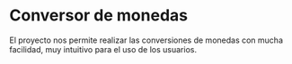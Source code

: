 # Conversor de monedas 

El proyecto nos permite realizar las conversiones de monedas con mucha facilidad, muy intuitivo para el uso de los usuarios.